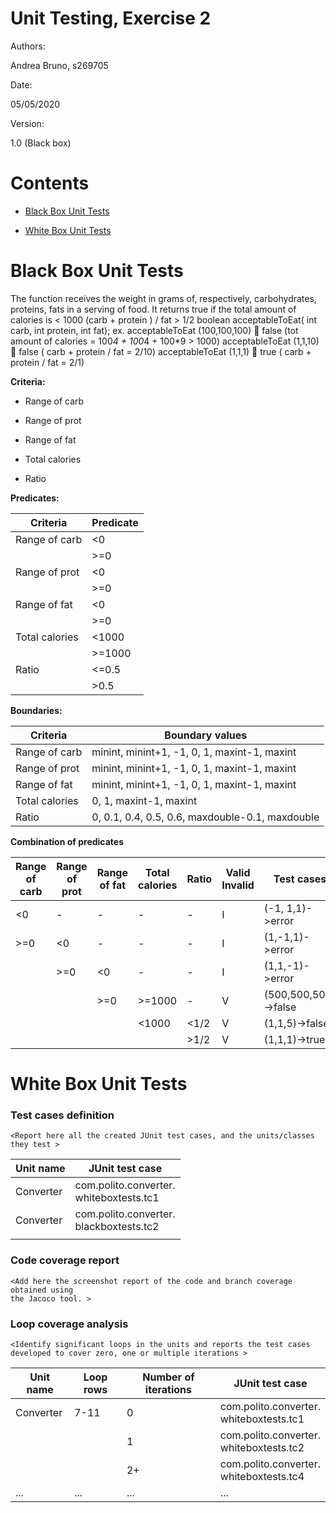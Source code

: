 # Unit Testing, Exercise 2

Authors:

Andrea Bruno, s269705

Date:

05/05/2020

Version:

1.0 (Black box)


# Contents

- [Black Box Unit Tests](#black-box-unit-tests)



- [White Box Unit Tests](#white-box-unit-tests)

  

# Black Box Unit Tests

The function receives the weight in grams of, respectively, carbohydrates, proteins, fats in a serving of
food. It returns true if
the total amount of calories is < 1000
(carb + protein ) / fat > 1/2
boolean acceptableToEat( int carb, int protein, int fat);
ex. acceptableToEat (100,100,100)  false (tot amount of calories = 100*4 + 100*4 + 100*9 > 1000)
 acceptableToEat (1,1,10)  false ( carb + protein / fat = 2/10)
 acceptableToEat (1,1,1)  true ( carb + protein / fat = 2/1) 

**Criteria:**
	

- Range of carb 

- Range of prot

- Range of fat

- Total calories

- Ratio

  

**Predicates:**

| Criteria                  | Predicate    |
| ------------------------- | ------------ |
|Range of carb	|<0|
|	|>=0|
|Range of prot|	<0|
|	|>=0|
|Range of fat|	<0|
|	|>=0|
|Total calories|	<1000|
|	|>=1000|
|Ratio|	<=0.5|
|	|>0.5|




**Boundaries:**

| Criteria            | Boundary values             |
| ------------------- | --------------------------- |
|Range of carb|minint, minint+1, -1, 0, 1, maxint-1, maxint|
|Range of prot | minint, minint+1, -1, 0, 1, maxint-1, maxint|
|Range of fat|  minint, minint+1, -1, 0, 1, maxint-1, maxint|
|Total calories | 0, 1, maxint-1, maxint|
|Ratio |0, 0.1, 0.4, 0.5, 0.6, maxdouble-0.1, maxdouble|






 **Combination of predicates**

|Range of carb	|Range of prot	|Range of fat	|Total calories	|Ratio|	Valid Invalid	|Test cases|
| --------------|-------------- | --------|----|----|----|------- |
|<0	|-	|-	|-	|-	|I	|(-1, 1,1)->error
|>=0|<0	|-	|-	|-	|I	|(1,-1,1)->error
|	|>=0|<0	|-	|-	|I	|(1,1,-1)->error
|	|	|>=0|>=1000	|-	|V	|(500,500,500)->false
|	|	|	|<1000	|<1/2	|V	|(1,1,5)->false
|	|	|	|	|>1/2	|V	|(1,1,1)->true

# White Box Unit Tests

### Test cases definition

```
<Report here all the created JUnit test cases, and the units/classes they test >
```

| Unit name | JUnit test case                              |
| --------- | -------------------------------------------- |
| Converter | com.polito.converter.<br />whiteboxtests.tc1 |
| Converter | com.polito.converter.<br />blackboxtests.tc2 |
|           |                                              |

### Code coverage report

```
<Add here the screenshot report of the code and branch coverage obtained using
the Jacoco tool. >
```

### Loop coverage analysis

```
<Identify significant loops in the units and reports the test cases
developed to cover zero, one or multiple iterations >
```

| Unit name | Loop rows | Number of iterations | JUnit test case                              |
| --------- | --------- | -------------------- | -------------------------------------------- |
| Converter | 7-11      | 0                    | com.polito.converter.<br />whiteboxtests.tc1 |
|           |           | 1                    | com.polito.converter.<br />whiteboxtests.tc2 |
|           |           | 2+                   | com.polito.converter.<br />whiteboxtests.tc4 |
| ...       | ...       | ...                  | ...                                          |

